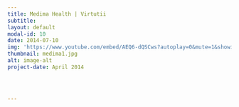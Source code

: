 ```yaml
---
title: Medima Health | Virtutii
subtitle: 
layout: default
modal-id: 10
date: 2014-07-10
img: 'https://www.youtube.com/embed/AEQ6-dQSCws?autoplay=0&mute=1&showinfo=0&loop=1&list=PL4ZHc1f3Rxy0yACvFJJRfHxcOE_4PGf0C&enablejsapi=1&amp'
thumbnail: medima1.jpg
alt: image-alt
project-date: April 2014




---
```

